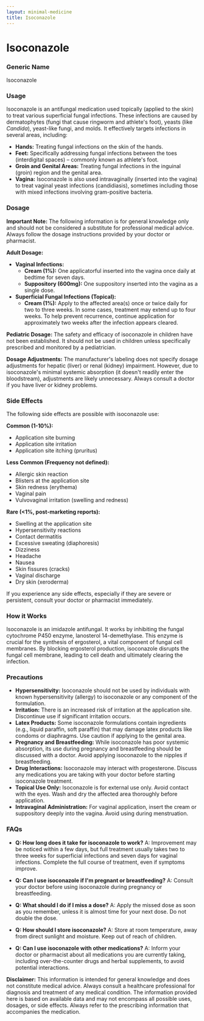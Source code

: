 ```yaml
---
layout: minimal-medicine
title: Isoconazole
---
```


# Isoconazole
### Generic Name
Isoconazole

### Usage
Isoconazole is an antifungal medication used topically (applied to the skin) to treat various superficial fungal infections. These infections are caused by dermatophytes (fungi that cause ringworm and athlete's foot), yeasts (like *Candida*), yeast-like fungi, and molds.  It effectively targets infections in several areas, including:

* **Hands:**  Treating fungal infections on the skin of the hands.
* **Feet:**  Specifically addressing fungal infections between the toes (interdigital spaces) – commonly known as athlete's foot.
* **Groin and Genital Areas:** Treating fungal infections in the inguinal (groin) region and the genital area.
* **Vagina:** Isoconazole is also used intravaginally (inserted into the vagina) to treat vaginal yeast infections (candidiasis), sometimes including those with mixed infections involving gram-positive bacteria.


### Dosage

**Important Note:** The following information is for general knowledge only and should not be considered a substitute for professional medical advice. Always follow the dosage instructions provided by your doctor or pharmacist.

**Adult Dosage:**

* **Vaginal Infections:**
    * **Cream (1%):** One applicatorful inserted into the vagina once daily at bedtime for seven days.
    * **Suppository (600mg):** One suppository inserted into the vagina as a single dose.
* **Superficial Fungal Infections (Topical):**
    * **Cream (1%):** Apply to the affected area(s) once or twice daily for two to three weeks.  In some cases, treatment may extend up to four weeks. To help prevent recurrence, continue application for approximately two weeks after the infection appears cleared.

**Pediatric Dosage:** The safety and efficacy of isoconazole in children have not been established. It should not be used in children unless specifically prescribed and monitored by a pediatrician.


**Dosage Adjustments:**  The manufacturer's labeling does not specify dosage adjustments for hepatic (liver) or renal (kidney) impairment. However, due to isoconazole's minimal systemic absorption (it doesn't readily enter the bloodstream), adjustments are likely unnecessary.  Always consult a doctor if you have liver or kidney problems.


### Side Effects

The following side effects are possible with isoconazole use:


**Common (1-10%):**

* Application site burning
* Application site irritation
* Application site itching (pruritus)

**Less Common (Frequency not defined):**

* Allergic skin reaction
* Blisters at the application site
* Skin redness (erythema)
* Vaginal pain
* Vulvovaginal irritation (swelling and redness)

**Rare (<1%, post-marketing reports):**

* Swelling at the application site
* Hypersensitivity reactions
* Contact dermatitis
* Excessive sweating (diaphoresis)
* Dizziness
* Headache
* Nausea
* Skin fissures (cracks)
* Vaginal discharge
* Dry skin (xeroderma)


If you experience any side effects, especially if they are severe or persistent, consult your doctor or pharmacist immediately.


### How it Works

Isoconazole is an imidazole antifungal. It works by inhibiting the fungal cytochrome P450 enzyme, lanosterol 14-demethylase. This enzyme is crucial for the synthesis of ergosterol, a vital component of fungal cell membranes. By blocking ergosterol production, isoconazole disrupts the fungal cell membrane, leading to cell death and ultimately clearing the infection.


### Precautions

* **Hypersensitivity:** Isoconazole should not be used by individuals with known hypersensitivity (allergy) to isoconazole or any component of the formulation.
* **Irritation:** There is an increased risk of irritation at the application site.  Discontinue use if significant irritation occurs.
* **Latex Products:** Some isoconazole formulations contain ingredients (e.g., liquid paraffin, soft paraffin) that may damage latex products like condoms or diaphragms.  Use caution if applying to the genital area.
* **Pregnancy and Breastfeeding:** While isoconazole has poor systemic absorption, its use during pregnancy and breastfeeding should be discussed with a doctor.  Avoid applying isoconazole to the nipples if breastfeeding.
* **Drug Interactions:** Isoconazole may interact with progesterone. Discuss any medications you are taking with your doctor before starting isoconazole treatment.
* **Topical Use Only:** Isoconazole is for external use only. Avoid contact with the eyes.  Wash and dry the affected area thoroughly before application.
* **Intravaginal Administration:** For vaginal application, insert the cream or suppository deeply into the vagina. Avoid using during menstruation.

### FAQs

* **Q: How long does it take for isoconazole to work?**  A: Improvement may be noticed within a few days, but full treatment usually takes two to three weeks for superficial infections and seven days for vaginal infections.  Complete the full course of treatment, even if symptoms improve.

* **Q: Can I use isoconazole if I'm pregnant or breastfeeding?** A: Consult your doctor before using isoconazole during pregnancy or breastfeeding.

* **Q: What should I do if I miss a dose?** A: Apply the missed dose as soon as you remember, unless it is almost time for your next dose. Do not double the dose.

* **Q: How should I store isoconazole?** A: Store at room temperature, away from direct sunlight and moisture. Keep out of reach of children.

* **Q: Can I use isoconazole with other medications?** A: Inform your doctor or pharmacist about all medications you are currently taking, including over-the-counter drugs and herbal supplements, to avoid potential interactions.

**Disclaimer:** This information is intended for general knowledge and does not constitute medical advice. Always consult a healthcare professional for diagnosis and treatment of any medical condition.  The information provided here is based on available data and may not encompass all possible uses, dosages, or side effects. Always refer to the prescribing information that accompanies the medication.

